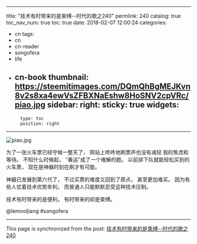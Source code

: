 
---
title: "技术有时带来的是束缚--时代的歌之240"
permlink: 240
catalog: true
toc_nav_num: true
toc: true
date: 2018-02-07 12:00:24
categories:
- cn
tags:
- cn
- cn-reader
- songofera
- life
- cn-book
thumbnail: https://steemitimages.com/DQmQhBgMEJKvn8v2s8xa4ewVsZFBXNaEshw8HoSNV2cpVRc/piao.jpg
sidebar:
    right:
        sticky: true
widgets:
    -
        type: toc
        position: right
---


![piao.jpg](https://steemitimages.com/DQmQhBgMEJKvn8v2s8xa4ewVsZFBXNaEshw8HoSNV2cpVRc/piao.jpg)



为了一张火车票已经守候一整天了，
网站上咚咚地刷票声也没有减轻
我的焦虑和等待。
不知什么时候起，
“春运”成了一个难解的题。
以前排下队就能轻松买到的火车票，
现在是神器时刻在刷才有可能。

神器已发展到第六代了，
不过买票的难度又回到了原点，
甚至更加难买。
因为有些人仗着技术优势牟利，
而普通人只能默默忍受这种技术压制。

技术有时带来的是便利，
有时带来的却是束缚。

@lemooljiang #songofera

- - -

This page is synchronized from the post: [技术有时带来的是束缚--时代的歌之240](https://steemit.com/@lemooljiang/240)
